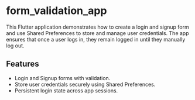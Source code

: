 # form_validation_app

This Flutter application demonstrates how to create a login and signup form and use Shared Preferences to store and manage user credentials. The app ensures that once a user logs in, they remain logged in until they manually log out.

## Features

- Login and Signup forms with validation.
- Store user credentials securely using Shared Preferences.
- Persistent login state across app sessions.
